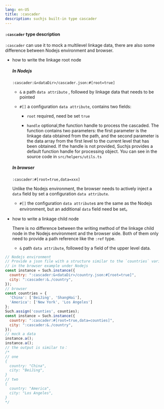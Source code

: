 ```yaml
---
lang: en-US
title: :cascader
description: suchjs built-in type cascader
---
```


#### `:cascader` type description <Badge text=">= 1.0.0" />

`:cascader` can use it to mock a multilevel linkage data, there are also some difference between Nodejs environment and browser.

- how to write the linkage root node

  ##### In Nodejs

  `:cascader:&<dataDir>/cascader.json:#[root=true]`

  - `&` a path `data attribute` , followed by linkage data that needs to be pointed

  - `#[]` a configuration `data attribute`, contains two fields:

    - `root` required, need be set `true`

    - `handle` optional,the function handle to process the cascaded. The function contains two parameters: the first parameter is the linkage data obtained from the path, and the second parameter is the data array from the first level to the current level that has been obtained. If the handle is not provided, Suchjs provides a default function handle for processing object. You can see in the source code in `src/helpers/utils.ts`

  ##### In browser

  `:cascader:#[root=true,data=xxx]`

  Unlike the Nodejs environment, the browser needs to actively inject a `data` field by set a configuration `data attribute`.

  - `#[]` the configuration `data attribute`s are the same as the Nodejs environment, but an additional `data` field need be set。

- how to write a linkage child node

  There is no difference between the writing method of the linkage child node in the Nodejs environment and the browser side. Both of them only need to provide a path reference like the `:ref` type.

  - `&` path `data attribute`, followed by a field of the upper level data.

```javascript
// Nodejs environment
// Provide a json file with a structure similar to the `countries` variable 
// in the browser example under Nodejs
const instance = Such.instance({
  country: ":cascader:&<dataDir>/country.json:#[root=true]",
  city: ":cascader:&./country",
});
// browser
const countries = {
  'China': ['BeiJing', 'ShangHai'],
  'America': ['New York', 'Los Angeles']
};
Such.assign('counties', counties);
const instance = Such.instance({
  country: ":cascader:#[root=true,data=counties]",
  city: ":cascader:&./country",
});
// mock a data
instance.a();
instance.a();
// the output is similar to：
/*
// one
{
  country: "China", 
  city: "BeiJing",
}
// two
{
  country: "America", 
  city: "Los Angeles",
}
*/
```
